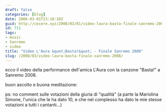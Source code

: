 ```yaml
---
draft: false
categories: [blog]
date: 2008-03-01T23:10:10Z
guid: http://cecere.xyz/2008/03/01/video-laura-basta-finale-sanremo-2008/
id: 711
tags:
- music
- Sanremo
- video
title: "Video L'Aura &quot;Basta!&quot; - Finale Sanremo 2008"
slug: /2008/03/video-laura-basta-finale-sanremo-2008/
---
```


ecco il video della performance dell'amica L'Aura con la canzone "Basta!" a Sanremo 2008.
  
buon ascolto e buona meditazione:

ps: no comment sulle votazioni della giuria di "qualità" (a parte la Mariolina Simone, l'unica che le ha dato 10, e che nel complesso ha dato le mie stesse votazioni a tutti i cantanti…)